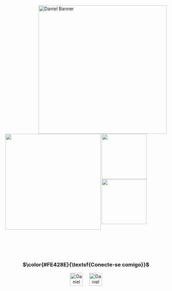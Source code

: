 
<img align="right" alt="Daniel Banner" width="400" src="[https://img.odcdn.com.br/wp-content/uploads/2023/10/google-fotos.jpg](https://im.ge/i/KMIKUD)">
<p> &nbsp; </p>

<div>
  <a >
  <img height= 298" align="left" src="https://github-readme-stats.vercel.app/api/top-langs/?username=danielgomes775&layout=donut-vertical&theme=radical" />
</a>

<a href="https://github.com/danielgomes775/github-readme-stats">
  <img height="141"  src="https://github-readme-stats.vercel.app/api/pin/?username=danielgomes775&repo=Websites_Study_Projects&theme=radical"/>
</a>

<a>
  <img height="140" align="center" src="https://github-readme-stats.vercel.app/api?username=danielgomes775&show_icons=true&theme=radical&layout=compact" />
</a>
</div>

 <p> &nbsp; </p>
 <p> &nbsp; </p>
 <p> &nbsp; </p>


<div align="center">
  <h3 align="center">$\color{#FE428E}{\textsf{Conecte-se comigo}}$</h3>
  <a href="https://www.linkedin.com/in/daniel-gomes-767399234?lipi=urn%3Ali%3Apage%3Ad_flagship3_profile_view_base%3BwX0dk71tQwOts7PZOvvEZQ%3D%3D" target="blank"><img align="center" src="https://cdn.jsdelivr.net/npm/simple-icons@3.0.1/icons/linkedin.svg" alt="Daniel Linkedin" height="40" width="40"/></a>
  <a> &nbsp; </a>
  <a> &nbsp; </a>
  <a href="your link" target="blank"><img align="center" src="https://cdn.jsdelivr.net/npm/simple-icons@3.0.1/icons/gmail.svg" alt="Daniel Email" height="40" width="40" /></a>
</div>


